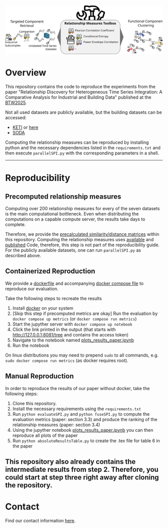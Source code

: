 ![Concept](./plots/Concept.svg)
# Overview
This repository contains the code to reproduce the experiments from the paper
"Relationship Discovery for Heterogeneous Time Series Integration: A Comparative Analysis for Industrial and 
Building Data" published at the [BTW2025](https://btw2025.gi.de/).

Not all used datasets are publicly available, but the building datasets can be accessed:
- [KETI](https://www.kaggle.com/datasets/ranakrc/smart-building-system) or [here](https://github.com/MingzheWu418/Joint-Training)
- [SODA](https://github.com/MingzheWu418/Joint-Training/tree/main/colocation/rawdata/metadata/Soda)

Computing the relationship measures can be reproduced by installing python and the necessary dependencies
listed in the `requirements.txt` and then execute `parallelSPI.py` with the corresponding
parameters in a shell.

----
# Reproducibility

## Precomputed relationship measures
Computing over 200 relationship measures for every of the seven datasets is the main computational bottleneck. Even when
distributing the computations on a capable compute server, the results take days to complete.

Therefore, we provide the [precalculated similarity/distance matrices](./measurements) within this repository. Computing the relationship
measures uses [available](https://github.com/DynamicsAndNeuralSystems/pyspi) and
[published](https://arxiv.org/abs/2201.11941) Code, therefore, this step is not part of the reproducibility guide. For
the publicly available datasets, one can run `parallelSPI.py` as described above.

## Containerized Reproduction

We provide a [dockerfile](./Dockerfile) and accompanying [docker compose file](./compose.yaml) to reproduce our
evaluation.

Take the following steps to recreate the results
1. Install [docker](https://docs.docker.com/get-started/get-docker/) on your system
2. [Skip this step if precomputed metrics are okay] Run the evaluation by `docker compose up metrics` (or `docker compose run metrics`)
3. Start the jupyther server with `docker compose up notebook`
4. Click the link printed in the output (that starts with http://127.0.0.1:8081/tree and contains the access token)
5. Navigate to the notebook named [plots_results_paper.ipynb](./plots_results_paper.ipynb)
6. Run the notebook

On linux distributions you may need to prepend `sudo` to all commands, e.g. `sudo docker compose run metrics` 
(as docker requires root).

## Manual Reproduction
In order to reproduce the results of our paper without docker, take the following steps:
1. Clone this repository.
2. Install the necessary requirements using the `requirements.txt`
3. Run `python evaluateSPI.py` and `python fuseSPI.py` to compute the evaluation metrics (paper: section 3.3) and produce the ranking of the relationship measures (paper: section 3.4)
4. Using the jupyther notebook [plots_results_paper.ipynb](./plots_results_paper.ipynb) you can then reproduce all plots of the paper
5. Run `python absoluteResultsTable.py` to create the .tex file for table 6 in the paper

This repository also already contains the intermediate results from step 2. Therefore, you could start at step three
right away after cloning the repository.
----
# Contact
Find our contact information [here](https://www.cs6.tf.fau.eu/person/lucas-weber/).